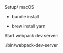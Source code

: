 Setup/ macOS

* bundle install

* brew install yarn

Start webpack dev server: 

./bin/webpack-dev-server


